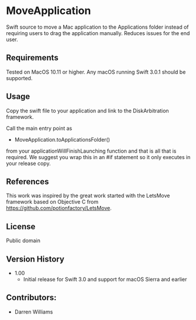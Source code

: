 # MoveApplication
Swift source to move a Mac application to the Applications folder instead of requiring users to drag the application manually. Reduces issues for the end user.

Requirements
------------
Tested on MacOS 10.11 or higher. Any macOS running Swift 3.0.1 should be supported.

Usage
-----

Copy the swift file to your application and link to the DiskArbitration framework.

Call the main entry point as

- MoveApplication.toApplicationsFolder()

from your applicationWillFinishLaunching function and that is all that is required. We suggest you wrap this in an #if statement so it only executes in your release copy.

References
-------
This work was inspired by the great work started with the LetsMove framework based on Objective C from https://github.com/potionfactory/LetsMove.

License
-------
Public domain

Version History
---------------

* 1.00
	- Initial release for Swift 3.0 and support for macOS Sierra and earlier
	
Contributors:
-------------
* Darren Williams
